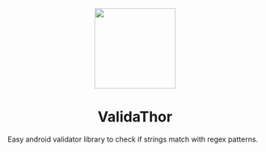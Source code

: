<div align="center">


<img src="https://image.spreadshirtmedia.com/image-server/v1/mp/designs/1014750864,width=178,height=178,version=-1696829958/thor-icon.png" width="160"/>

# ValidaThor

</div>


Easy android validator library to check if strings match with regex patterns.



